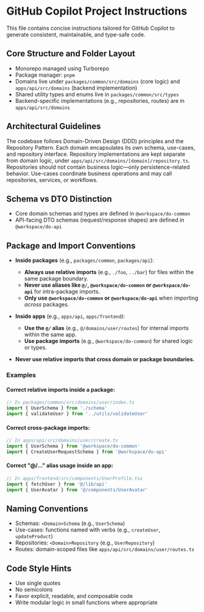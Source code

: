 # GitHub Copilot Project Instructions

This file contains concise instructions tailored for GitHub Copilot to generate consistent, maintainable, and type-safe code.

## Core Structure and Folder Layout

- Monorepo managed using Turborepo  
- Package manager: `pnpm`  
- Domains live under `packages/common/src/domains` (core logic) and `apps/api/src/domains` (backend implementation)  
- Shared utility types and enums live in `packages/common/src/types`  
- Backend-specific implementations (e.g., repositories, routes) are in `apps/api/src/domains` 

## Architectural Guidelines

The codebase follows Domain-Driven Design (DDD) principles and the Repository Pattern. Each domain encapsulates its own schema, use-cases, and repository interface. Repository implementations are kept separate from domain logic, under `apps/api/src/domains/[domain]/repository.ts`. Repositories should not contain business logic—only persistence-related behavior. Use-cases coordinate business operations and may call repositories, services, or workflows.

## Schema vs DTO Distinction

- Core domain schemas and types are defined in `@workspace/do-common`  
- API-facing DTO schemas (request/response shapes) are defined in `@workspace/do-api`  

## Package and Import Conventions

- **Inside packages** (e.g., `packages/common`, `packages/api`):  
  - **Always use relative imports** (e.g., `./foo`, `../bar`) for files within the same package boundary.  
  - **Never use aliases like `@/`, `@workspace/do-common` or `@workspace/do-api`** for intra-package imports.  
  - **Only use `@workspace/do-common` or `@workspace/do-api`** when importing *across* packages.

- **Inside apps** (e.g., `apps/api`, `apps/frontend`):  
  - **Use the `@/` alias** (e.g., `@/domains/user/routes`) for internal imports within the same app.
  - **Use package imports** (e.g., `@workspace/do-common`) for shared logic or types.

- **Never use relative imports that cross domain or package boundaries.**

### Examples

#### Correct relative imports inside a package:
```ts
// In packages/common/src/domains/user/index.ts
import { UserSchema } from './schema'
import { validateUser } from '../utils/validateUser'
```

#### Correct cross-package imports:
```ts
// In apps/api/src/domains/user/create.ts
import { UserSchema } from '@workspace/do-common'
import { CreateUserRequestSchema } from '@workspace/do-api'
```

#### Correct "@/..." alias usage inside an app:
```ts
// In apps/frontend/src/components/UserProfile.tsx
import { fetchUser } from '@/lib/api'
import { UserAvatar } from '@/components/UserAvatar'
```

## Naming Conventions

- Schemas: `<Domain>Schema` (e.g., `UserSchema`)  
- Use-cases: functions named with verbs (e.g., `createUser`, `updateProduct`)  
- Repositories: `<Domain>Repository` (e.g., `UserRepository`)  
- Routes: domain-scoped files like `apps/api/src/domains/user/routes.ts`  

## Code Style Hints

- Use single quotes  
- No semicolons  
- Favor explicit, readable, and composable code  
- Write modular logic in small functions where appropriate
